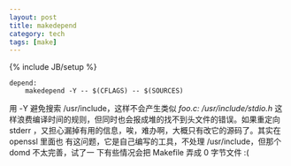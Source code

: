 ```yaml
---
layout: post
title: makedepend
category: tech
tags: [make]
---
```

{% include JB/setup %}

    depend:
    	makedepend -Y -- $(CFLAGS) -- $(SOURCES)

用 -Y 避免搜索 /usr/include，这样不会产生类似 _foo.c: /usr/include/stdio.h_
这样浪费编译时间的规则，但同时也会报成堆的找不到头文件的错误。如果重定向stderr
，又担心漏掉有用的信息，唉，难办啊，大概只有改它的源码了。其实在 openssl 里面也
有这问题，它是自己编写的工具，不处理 /usr/include，但那个 domd 不太完善，试了一
下有些情况会把 Makefile 弄成 0 字节文件 :(
